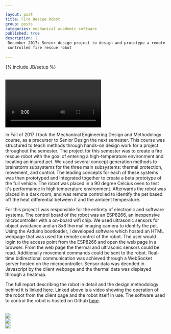 ```yaml
---

layout: post
title: Fire Rescue Robot 
group: posts
categories: mechanical academic software
published: true
description: |
 December 2017: Senior design project to design and prototype a remote
 controlled fire rescue robot
 
---
```

{% include JB/setup %}

<!--
<br>
<img class="img-responsive center-block" style="max-width: 75%" src="/assets/img/back right view.png">
<br>
-->
<br>
<video class="img-responsive center-block" style="max-width: 75%"  src="/assets/img/fire-rescue.webm" type="video/webm" controls autoplay loop>
Sorry, your browser doesn't support embedded videos, 
but don't worry, you can <a href="/assets/img/fire-rescue.webm">download it</a>
and watch it with your favorite video player!
</video>
<br>

In Fall of 2017 I took the Mechanical Engineering Design and Methodology course,
as a precursor to Senior Design the next semester. This course was structured to
teach methods through hands-on design work for a project throughout the
semester. The project for this semester was to create a fire rescue robot with
the goal of entering a high-temperature environment and locating an injured
pet. We used several concept generation methods to brainstorm subsystems for the
three main subsystems: thermal protection, movement, and control. The leading
concepts for each of these systems was then prototyped and integrated together
to create a beta prototype of the full vehicle. The robot was placed in a 90
degree Celcius oven to test it's performance in high temperature environment.
Afterwards the robot was placed in a dark room, and was remote controlled to
identify the pet based off the heat differential between it and the ambient
temperature.

For this project I was responsible for the entirety of electronic and software
systems. The control board of the robot was an ESP8266, an inexpensive
microcontroller with a on-board wifi chip. We used ultrasonic sensors for object
avoidance and an 8x8 thermal imaging camera to identify the pet. Using the
Arduino bootloader, I developed software which hosted an HTML webpage that was
used for remote control of the robot. The user would login to the access point
from the ESP8266 and open the web page in a browser. From the web page the
thermal and ultrasonic sensors could be read. Additionally movement commands
could be sent to the robot. Real-time bidirectional communication was achieved
through a WebSocket server hosted on the microcontroller. Sensor data was
decoded in Javascript by the client webpage and the thermal data was displayed
through a heatmap. 

The full report describing the robot in detail and the design methodology behind
it is linked [here](/assets/img/ME_366J_Final-Report.pdf).
Linked above is a video showing the operation of the
robot from the client page and the robot itself in use. The software used to
control the robot is hosted on Github
[here](https://github.com/josephvoss/ME-366J_Fire-Rescue/).

<br>
<img class="img-responsive center-block" style="max-width: 75%" src="/assets/img/IMG_20180228_210610.jpg">
<br>
<img class="img-responsive center-block" style="max-width: 75%" src="/assets/img/IMG_20180228_210401.jpg">
<br>
<img class="img-responsive center-block" style="max-width: 75%" src="/assets/img/IMG_20180228_210450.jpg">


<!--
<br>
<img class="img-responsive center-block" src="/assets/img/Full_car.jpg">
<br>
-->
